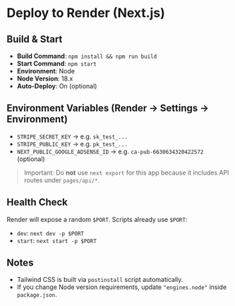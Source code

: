 # Deploy to Render (Next.js)

## Build & Start
- **Build Command**: `npm install && npm run build`
- **Start Command**: `npm start`
- **Environment**: Node
- **Node Version**: 18.x
- **Auto-Deploy**: On (optional)

## Environment Variables (Render → Settings → Environment)
- `STRIPE_SECRET_KEY` → e.g. `sk_test_...`
- `STRIPE_PUBLIC_KEY` → e.g. `pk_test_...`
- `NEXT_PUBLIC_GOOGLE_ADSENSE_ID` → e.g. `ca-pub-6630634320422572` (optional)

> Important: Do **not** use `next export` for this app because it includes API routes under `pages/api/*`.

## Health Check
Render will expose a random `$PORT`. Scripts already use `$PORT`:
- `dev`: `next dev -p $PORT`
- `start`: `next start -p $PORT`

## Notes
- Tailwind CSS is built via `postinstall` script automatically.
- If you change Node version requirements, update `"engines.node"` inside `package.json`.
